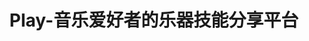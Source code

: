 ---
description: 互相看自拍短片，互相倾心。
layout: post
results:
- artistId: 1034182451
  version: '1.1.7'
  primaryGenreName: Music
  genreIds:
  - '6011'
  - '6008'
  artworkUrl60: http://is1.mzstatic.com/image/thumb/Purple62/v4/ff/bd/36/ffbd368f-8950-2b9b-ce9a-a49bbc91376a/source/60x60bb.jpg
  minimumOsVersion: '8.0'
  appletvScreenshotUrls: &a []
  sellerName: Lai Jiang
  supportedDevices:
  - iPad2Wifi
  - iPad23G
  - iPhone4S
  - iPadThirdGen
  - iPadThirdGen4G
  - iPhone5
  - iPodTouchFifthGen
  - iPadFourthGen
  - iPadFourthGen4G
  - iPadMini
  - iPadMini4G
  - iPhone5c
  - iPhone5s
  - iPhone6
  - iPhone6Plus
  - iPodTouchSixthGen
  genres:
  - 音乐
  - 摄影与录像
  currentVersionReleaseDate: '2016-09-26T21:48:24Z'
  trackName: Play-音乐爱好者的乐器技能分享平台
  isVppDeviceBasedLicensingEnabled: true
  description: '羡慕长椅上抱着吉他的学长撩得一手好妹？

    苦练了一首好歌却苦于没有观众？

    想要自学乐器但找不到老师指导？

    康忙北鼻，这里有成千上万的乐器达人与爱好者等着你，Play带你进入文艺范儿的音乐世界！亲爱的音乐爱好者，你在家里或者宿舍，只要打开App就可以欣赏乐器资深玩家最新的作品，了解达人的创作风格。


    【乐器教程】

    吉他、尤克里里、钢琴、架子鼓……大千世界，乐器多多。只要你想学，我们就能教！


    【秀出你自己】

    上传自己的演奏视频，交更多志趣相投的朋友！


    ****更多功能还在开发，敬请期待!****


    【欢迎关注我们】

    微信公众平台：Play乐吧

    交流qq群:377933671

    play官方通讯员：小P（WX：zheyu0657）

    欢迎和我们互动哦～


    【让我们做的更好】

    在我的页面->设置->问题反馈，告诉我们您在使用中遇到的问题或改进意见，让我们的app日趋完善！'
  price: 0
  trackId: 1141343661
  releaseDate: '2016-09-04T21:27:41Z'
  advisories:
  - 偶尔/轻微的卡通或幻想暴力
  - 偶尔/轻微的现实暴力
  screenshotUrls:
  - http://a2.mzstatic.com/us/r30/Purple71/v4/b2/f5/53/b2f553d2-f9c5-e108-98a9-a612cb090d24/screen696x696.jpeg
  - http://a2.mzstatic.com/us/r30/Purple71/v4/83/1c/61/831c6144-9f7f-6c98-8fba-e3235a09f132/screen696x696.jpeg
  - http://a2.mzstatic.com/us/r30/Purple22/v4/ac/ee/5c/acee5ccb-a471-9813-10d1-2150b769786a/screen696x696.jpeg
  - http://a1.mzstatic.com/us/r30/Purple22/v4/9d/0d/19/9d0d1906-ef35-d61c-2090-733e86972b30/screen696x696.jpeg
  artistViewUrl: https://itunes.apple.com/cn/developer/lai-jiang/id1034182451?uo=4
  primaryGenreId: 6011
  userRatingCount: 7
  kind: software
  fileSizeBytes: '49694720'
  bundleId: com.hjw.Play
  trackContentRating: 12+
  releaseNotes: '- 修复了4寸机型和5.5寸机型上的显示错误

    - 修复了一些小bug，提高了应用的稳定性'
  trackCensoredName: Play-音乐爱好者的乐器技能分享平台
  contentAdvisoryRating: 12+
  isGameCenterEnabled: false
  artistName: Lai Jiang
  languageCodesISO2A:
  - EN
  - ZH
  averageUserRating: 5
  features: *a
  wrapperType: software
  artworkUrl512: http://is1.mzstatic.com/image/thumb/Purple62/v4/ff/bd/36/ffbd368f-8950-2b9b-ce9a-a49bbc91376a/source/512x512bb.jpg
  artworkUrl100: http://is1.mzstatic.com/image/thumb/Purple62/v4/ff/bd/36/ffbd368f-8950-2b9b-ce9a-a49bbc91376a/source/100x100bb.jpg
  trackViewUrl: https://geo.itunes.apple.com/cn/app/play-yin-le-ai-hao-zhe-le/id1141343661?mt=8&uo=4
  formattedPrice: 免费
  currency: CNY
  ipadScreenshotUrls: *a
category: 音乐
tags: tag1
resultCount: 1
title: Play-音乐爱好者的乐器技能分享平台

---